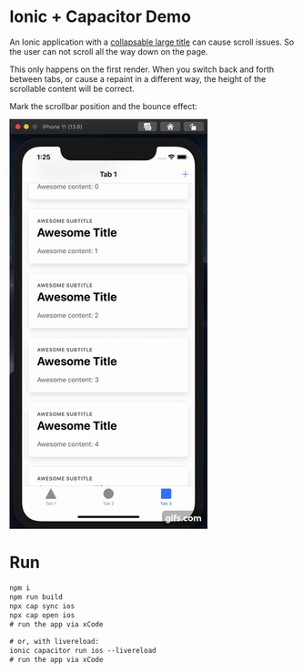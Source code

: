 # Ionic + Capacitor Demo

An Ionic application with a [collapsable large title](https://ionicframework.com/docs/api/title#collapsible-large-titles) can cause scroll issues. So the user can not scroll all the way down on the page.

This only happens on the first render. When you switch back and forth between tabs, or cause a repaint in a different way, the height of the scrollable content will be correct.

Mark the scrollbar position and the bounce effect:

![alt](./docs/gZonOl.gif)

# Run

```
npm i
npm run build
npx cap sync ios
npx cap open ios
# run the app via xCode
```

```
# or, with livereload:
ionic capacitor run ios --livereload
# run the app via xCode
```
